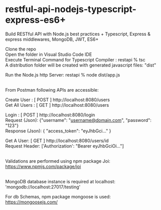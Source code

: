 # restful-api-nodejs-typescript-express-es6+
Build RESTful API with Node.js best practices + Typescript, Express &amp; express middlewares, MongoDB, JWT, ES6+

Clone the repo <br/>
Open the folder in Visual Studio Code IDE <br/>
Execute Terminal Command for Typescript Compiler :  restapi % tsc <br/> 
A distribution folder will be created with generated javascript files: "dist" <br/>

Run the Node.js http Server:   restapi % node dist/app.js <br/><br/>

From Postman following APIs are accessible:<br/>

Create User :    [ POST ] http://localhost:8080/users <br/>
Get All Users :    [ GET ] http://localhost:8080/users <br/>

Login :    [ POST ] http://localhost:8080/login <br/>
Request (Json): {"username": "username@domain.com", "password": "123"} <br/>
Response (Json): {
    "access_token": "eyJhbGci..."
} <br/>

Get A User: [ GET ] http://localhost:8080/users/id <br/>
Request Header: ['Authorization': "Bearer eyJhbGciOi..."] <br/><br/>

Validations are performed using npm package Joi:<br/>
https://www.npmjs.com/package/joi <br/><br/>

MongoDB database instance is required at localhost: <br/>
'mongodb://localhost:27017/testing' <br/>

For db Schemas, npm package mongoose is used: <br/>
https://mongoosejs.com/

